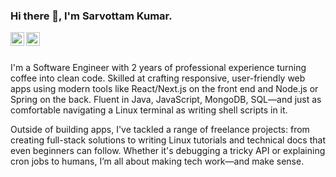 ### Hi there 👋, I'm Sarvottam Kumar.


<a href="https://linkedin.com/in/sarru1291">
  <img align="left" alt="Sarvottam Kumar's Linkedin" width="22px" src="https://cdn.jsdelivr.net/npm/simple-icons@v3/icons/linkedin.svg" />
</a>
<a href="https://github.com/sarru1291">
  <img align="left" alt="Sarvottam Kumar's Github" width="22px" src="https://cdn.jsdelivr.net/npm/simple-icons@v3/icons/github.svg" />
</a>
<br/>
<br/>
<p>
  I'm a Software Engineer with 2 years of professional experience turning coffee into clean code. Skilled at crafting responsive, user-friendly web apps using modern tools like React/Next.js on the front end and Node.js or Spring on the back. Fluent in Java, JavaScript, MongoDB, SQL—and just as comfortable navigating a Linux terminal as writing shell scripts in it.

Outside of building apps, I've tackled a range of freelance projects: from creating full-stack solutions to writing Linux tutorials and technical docs that even beginners can follow. Whether it's debugging a tricky API or explaining cron jobs to humans, I’m all about making tech work—and make sense.
</p>
